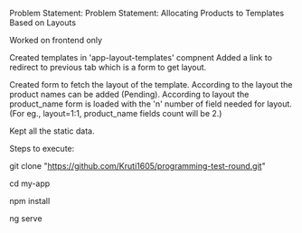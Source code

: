 Problem Statement: Problem Statement: Allocating Products to Templates Based on Layouts

Worked on frontend only

Created templates in 'app-layout-templates' compnent
Added a link to redirect to previous tab which is a form to get layout.

Created form to fetch the layout of the template.
According to the layout the product names can be added (Pending).
According to layout the product_name form is loaded with the 'n' number of field needed for layout. (For eg., layout=1:1, product_name fields count will be 2.)

Kept all the static data.

Steps to execute:

git clone "https://github.com/Kruti1605/programming-test-round.git"

cd my-app

npm install

ng serve

